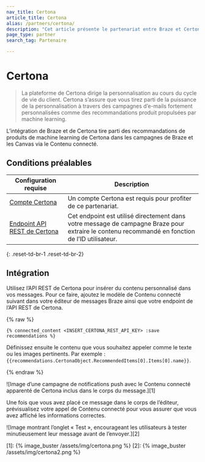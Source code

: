 ```yaml
---
nav_title: Certona
article_title: Certona
alias: /partners/certona/
description: "Cet article présente le partenariat entre Braze et Certona, une solution de personnalisation omnicanal en temps réel qui offre une personnalisation tout au long du cycle de vie du client. Utilisez Certona avec le partenaire de Contenu connecté de Braze pour insérer facilement des recommandations de contenu dans les campagnes multicanal."
page_type: partner
search_tag: Partenaire

---
```


# Certona

> La plateforme de Certona dirige la personnalisation au cours du cycle de vie du client. Certona s’assure que vous tirez parti de la puissance de la personnalisation à travers des campagnes d’e-mails fortement personnalisées comme des recommandations produit propulsées par machine learning.

L’intégration de Braze et de Certona tire parti des recommandations de produits de machine learning de Certona dans les campagnes de Braze et les Canvas via le Contenu connecté.

## Conditions préalables

| Configuration requise| Description|
| ---| ---|
| [Compte Certona](https://manage.certona.com/) | Un compte Certona est requis pour profiter de ce partenariat. |
| [Endpoint API REST de Certona](https://manage.certona.com/) | Cet endpoint est utilisé directement dans votre message de campagne Braze pour extraire le contenu recommandé en fonction de l’ID utilisateur. |
{: .reset-td-br-1 .reset-td-br-2}

## Intégration

Utilisez l’API REST de Certona pour insérer du contenu personnalisé dans vos messages. Pour ce faire, ajoutez le modèle de Contenu connecté suivant dans votre éditeur de messages Braze ainsi que votre endpoint de l’API REST de Certona.

{% raw %}
```liquid
{% connected_content <INSERT_CERTONA_REST_API_KEY> :save recommendations %}
```

Définissez ensuite le contenu que vous souhaitez appeler comme le texte ou les images pertinents. Par exemple : `{{recommendations.CertonaObject.RecommendedItems[0].Items[0].name}}`.

{% endraw %}

![Image d’une campagne de notifications push avec le Contenu connecté apparenté de Certona inclus dans le corps du message.][1]

Une fois que vous avez placé ce message dans le corps de l’éditeur, prévisualisez votre appel de Contenu connecté pour vous assurer que vous avez affiché les informations correctes.

![Image montrant l’onglet « Test », encourageant les utilisateurs à tester minutieusement leur message avant de l’envoyer.][2]

[1]: {% image_buster /assets/img/certona.png %}
[2]: {% image_buster /assets/img/certona2.png %}